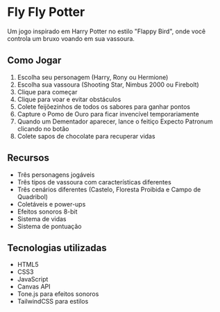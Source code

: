 # Fly Fly Potter

Um jogo inspirado em Harry Potter no estilo "Flappy Bird", onde você controla um bruxo voando em sua vassoura.

## Como Jogar

1. Escolha seu personagem (Harry, Rony ou Hermione)
2. Escolha sua vassoura (Shooting Star, Nimbus 2000 ou Firebolt)
3. Clique para começar
4. Clique para voar e evitar obstáculos
5. Colete feijõezinhos de todos os sabores para ganhar pontos
6. Capture o Pomo de Ouro para ficar invencível temporariamente
7. Quando um Dementador aparecer, lance o feitiço Expecto Patronum clicando no botão
8. Colete sapos de chocolate para recuperar vidas

## Recursos

- Três personagens jogáveis
- Três tipos de vassoura com características diferentes
- Três cenários diferentes (Castelo, Floresta Proibida e Campo de Quadribol)
- Coletáveis e power-ups
- Efeitos sonoros 8-bit
- Sistema de vidas
- Sistema de pontuação

## Tecnologias utilizadas

- HTML5
- CSS3
- JavaScript
- Canvas API
- Tone.js para efeitos sonoros
- TailwindCSS para estilos